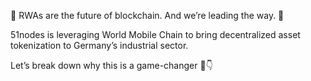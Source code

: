 🚨 RWAs are the future of blockchain. And we’re leading the way. 🚨

51nodes is leveraging World Mobile Chain to bring decentralized asset tokenization to Germany’s industrial sector.

Let’s break down why this is a game-changer 🧵👇
